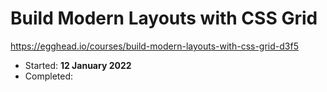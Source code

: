 # Build Modern Layouts with CSS Grid

https://egghead.io/courses/build-modern-layouts-with-css-grid-d3f5

- Started: **12 January 2022**
- Completed:

&nbsp;
